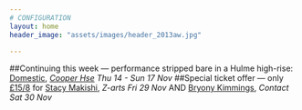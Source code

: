 ```yaml
---
# CONFIGURATION
layout: home
header_image: "assets/images/header_2013aw.jpg"

---
```

##Continuing this week — performance stripped bare in a Hulme high-rise: [Domestic](/current/2013-domestic), *[Cooper Hse](http://bit.ly/1anL5UN) Thu 14 - Sun 17 Nov*
##Special ticket offer — only [£15/8](http://contactmcr.com/whats-on/10252-stacy-makishi-the-falsettos/booking/) for [Stacy Makishi](/current/2013-autumnwinter/makishi), *Z-arts Fri 29 Nov* AND [Bryony Kimmings](http://contactmcr.com/whats-on/6039-bryony-kimmings-credible-likable-superstar-role-model/), *Contact Sat 30 Nov*

